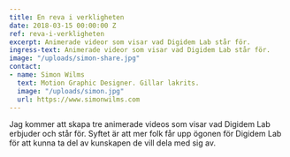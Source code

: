 ```yaml
---
title: En reva i verkligheten
date: 2018-03-15 00:00:00 Z
ref: reva-i-verkligheten
excerpt: Animerade videor som visar vad Digidem Lab står för.
ingress-text: Animerade videor som visar vad Digidem Lab står för.
image: "/uploads/simon-share.jpg"
contact:
- name: Simon Wilms
  text: Motion Graphic Designer. Gillar lakrits.
  image: "/uploads/simon.jpg"
  url: https://www.simonwilms.com
---
```


Jag kommer att skapa tre animerade videos som visar vad Digidem Lab erbjuder och står för.
Syftet är att mer folk får upp ögonen för Digidem Lab för att kunna ta del av kunskapen de vill dela med sig av.

